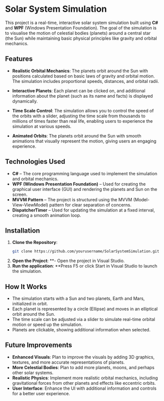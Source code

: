 # Solar System Simulation

This project is a real-time, interactive solar system simulation built using **C#** and **WPF** (Windows Presentation Foundation). The goal of the simulation is to visualise the motion of celestial bodies (planets) around a central star (the Sun) while maintaining basic physical principles like gravity and orbital mechanics.

## Features

- **Realistic Orbital Mechanics**: The planets orbit around the Sun with positions calculated based on basic laws of gravity and orbital motion. The simulation includes proportional speeds, distances, and orbital radii.
  
- **Interactive Planets**: Each planet can be clicked on, and additional information about the planet (such as its name and facts) is displayed dynamically.

- **Time Scale Control**: The simulation allows you to control the speed of the orbits with a slider, adjusting the time scale from thousands to millions of times faster than real life, enabling users to experience the simulation at various speeds.

- **Animated Orbits**: The planets orbit around the Sun with smooth animations that visually represent the motion, giving users an engaging experience.

## Technologies Used

- **C#** – The core programming language used to implement the simulation and orbital mechanics.
- **WPF (Windows Presentation Foundation)** – Used for creating the graphical user interface (GUI) and rendering the planets and Sun on the screen.
- **MVVM Pattern** – The project is structured using the MVVM (Model-View-ViewModel) pattern for clear separation of concerns.
- **DispatcherTimer** – Used for updating the simulation at a fixed interval, creating a smooth animation loop.

## Installation

1. **Clone the Repository**:
   ```bash
   git clone https://github.com/yourusername/SolarSystemSimulation.git
2. **Open the Project**:
   **- Open the project in Visual Studio.
3. **Run the application**:
   **Press F5 or click Start in Visual Studio to launch the simulation.

## How It Works

- The simulation starts with a Sun and two planets, Earth and Mars, initialized in orbit.
- Each planet is represented by a circle (Ellipse) and moves in an elliptical orbit around the Sun.
- The time scale can be adjusted via a slider to simulate real-time orbital motion or speed up the simulation.
- Planets are clickable, showing additional information when selected.

## Future Improvements

- **Enhanced Visuals**: Plan to improve the visuals by adding 3D graphics, textures, and more accurate representations of planets.
- **More Celestial Bodies**: Plan to add more planets, moons, and perhaps other solar systems.
- **Realistic Physics**: Implement more realistic orbital mechanics, including gravitational forces from other planets and effects like eccentric orbits.
- **User Interface**: Enhance the UI with additional information and controls for a better user experience.

